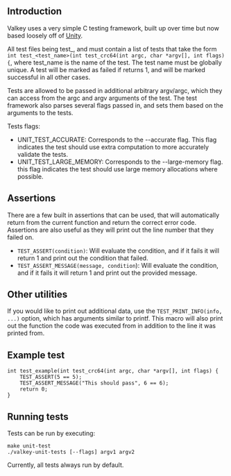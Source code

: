 ## Introduction
Valkey uses a very simple C testing framework, built up over time but now based loosely off of [Unity](https://www.throwtheswitch.org/unity).

All test files being test_, and must contain a list of tests that take the form `int test_<test_name>(int test_crc64(int argc, char *argv[], int flags) {`, where test_name is the name of the test.
The test name must be globally unique.
A test will be marked as failed if returns 1, and will be marked successful in all other cases.

Tests are allowed to be passed in additional arbitrary argv/argc, which they can access from the argc and argv arguments of the test.
The test framework also parses several flags passed in, and sets them based on the arguments to the tests.

Tests flags:
* UNIT_TEST_ACCURATE: Corresponds to the --accurate flag. This flag indicates the test should use extra computation to more accurately validate the tests.
* UNIT_TEST_LARGE_MEMORY: Corresponds to the --large-memory flag. this flag indicates the test should use large memory allocations where possible.

## Assertions

There are a few built in assertions that can be used, that will automatically return from the current function and return the correct error code.
Assertions are also useful as they will print out the line number that they failed on.

* `TEST_ASSERT(condition)`: Will evaluate the condition, and if it fails it will return 1 and print out the condition that failed.
* `TEST_ASSERT_MESSAGE(message, condition`): Will evaluate the condition, and if it fails it will return 1 and print out the provided message.

## Other utilities

If you would like to print out additional data, use the `TEST_PRINT_INFO(info, ...)` option, which has arguments similar to printf.
This macro will also print out the function the code was executed from in addition to the line it was printed from.

## Example test

```
int test_example(int test_crc64(int argc, char *argv[], int flags) {
    TEST_ASSERT(5 == 5);
    TEST_ASSERT_MESSAGE("This should pass", 6 == 6);
    return 0;
} 
```

## Running tests
Tests can be run by executing:

```
make unit-test
./valkey-unit-tests [--flags] argv1 argv2
```

Currently, all tests always run by default.